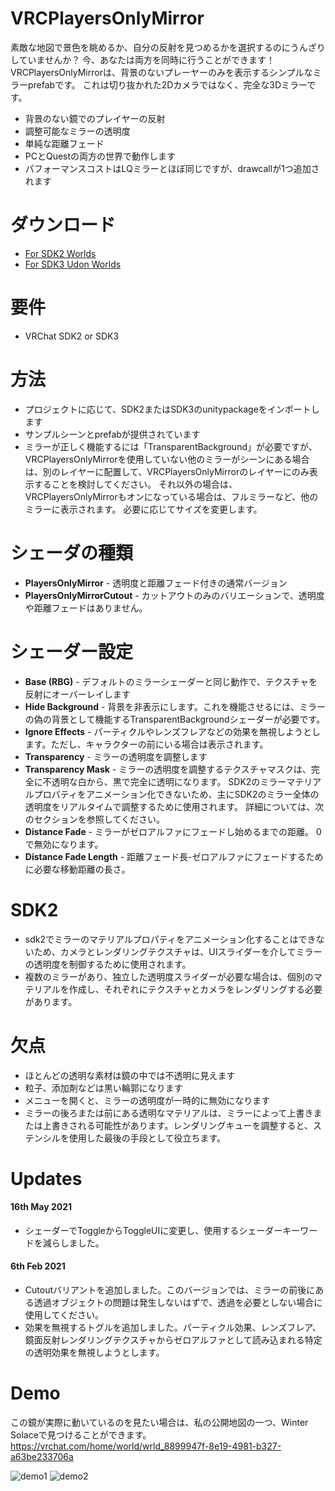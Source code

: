 # VRCPlayersOnlyMirror

素敵な地図で景色を眺めるか、自分の反射を見つめるかを選択するのにうんざりしていませんか？ 今、あなたは両方を同時に行うことができます！
VRCPlayersOnlyMirrorは、背景のないプレーヤーのみを表示するシンプルなミラーprefabです。
これは切り抜かれた2Dカメラではなく、完全な3Dミラーです。

  - 背景のない鏡でのプレイヤーの反射
  - 調整可能なミラーの透明度
  - 単純な距離フェード
  - PCとQuestの両方の世界で動作します
  - パフォーマンスコストはLQミラーとほぼ同じですが、drawcallが1つ追加されます

# ダウンロード
  - [For SDK2 Worlds](https://github.com/acertainbluecat/VRCPlayersOnlyMirror/releases/download/v0.1.3/VRCPlayersOnlyMirrorSDK2_v0.1.3.unitypackage)
  - [For SDK3 Udon Worlds](https://github.com/acertainbluecat/VRCPlayersOnlyMirror/releases/download/v0.1.3/VRCPlayersOnlyMirrorSDK3_v0.1.3.unitypackage)

# 要件
  - VRChat SDK2 or SDK3

# 方法

  - プロジェクトに応じて、SDK2またはSDK3のunitypackageをインポートします
  - サンプルシーンとprefabが提供されています
  - ミラーが正しく機能するには「TransparentBackground」が必要ですが、VRCPlayersOnlyMirrorを使用していない他のミラーがシーンにある場合は、別のレイヤーに配置して、VRCPlayersOnlyMirrorのレイヤーにのみ表示することを検討してください。 それ以外の場合は、VRCPlayersOnlyMirrorもオンになっている場合は、フルミラーなど、他のミラーに表示されます。 必要に応じてサイズを変更します。

# シェーダの種類

  - **PlayersOnlyMirror** - 透明度と距離フェード付きの通常バージョン
  - **PlayersOnlyMirrorCutout** - カットアウトのみのバリエーションで、透明度や距離フェードはありません。

# シェーダー設定

  - **Base (RBG)** - デフォルトのミラーシェーダーと同じ動作で、テクスチャを反射にオーバーレイします 
  - **Hide Background** - 背景を非表示にします。これを機能させるには、ミラーの偽の背景として機能するTransparentBackgroundシェーダーが必要です。 
  - **Ignore Effects** - パーティクルやレンズフレアなどの効果を無視しようとします。ただし、キャラクターの前にいる場合は表示されます。
  - **Transparency** - ミラーの透明度を調整します 
  - **Transparency Mask** - ミラーの透明度を調整するテクスチャマスクは、完全に不透明な白から、黒で完全に透明になります。 SDK2のミラーマテリアルプロパティをアニメーション化できないため、主にSDK2のミラー全体の透明度をリアルタイムで調整するために使用されます。 詳細については、次のセクションを参照してください。 
  - **Distance Fade** - ミラーがゼロアルファにフェードし始めるまでの距離。 0で無効になります。 
  - **Distance Fade Length** - 距離フェード長-ゼロアルファにフェードするために必要な移動距離の長さ。 

# SDK2

  - sdk2でミラーのマテリアルプロパティをアニメーション化することはできないため、カメラとレンダリングテクスチャは、UIスライダーを介してミラーの透明度を制御するために使用されます。
  - 複数のミラーがあり、独立した透明度スライダーが必要な場合は、個別のマテリアルを作成し、それぞれにテクスチャとカメラをレンダリングする必要があります。

# 欠点
  
  - ほとんどの透明な素材は鏡の中では不透明に見えます
  - 粒子、添加剤などは黒い輪郭になります
  - メニューを開くと、ミラーの透明度が一時的に無効になります 
  - ミラーの後ろまたは前にある透明なマテリアルは、ミラーによって上書きまたは上書きされる可能性があります。レンダリングキューを調整すると、ステンシルを使用した最後の手段として役立ちます。

# Updates

#### 16th May 2021

  - シェーダーでToggleからToggleUIに変更し、使用するシェーダーキーワードを減らしました。

#### 6th Feb 2021

  - Cutoutバリアントを追加しました。このバージョンでは、ミラーの前後にある透過オブジェクトの問題は発生しないはずで、透過を必要としない場合に使用してください。  
  - 効果を無視するトグルを追加しました。パーティクル効果、レンズフレア、鏡面反射レンダリングテクスチャからゼロアルファとして読み込まれる特定の透明効果を無視しようとします。

# Demo

この鏡が実際に動いているのを見たい場合は、私の公開地図の一つ、Winter Solaceで見つけることができます。 
https://vrchat.com/home/world/wrld_8899947f-8e19-4981-b327-a63be233706a

![demo1](https://nyanpa.su/i/MKH21bPq.jpg)
![demo2](https://nyanpa.su/i/gEzZ1bQD.jpg)